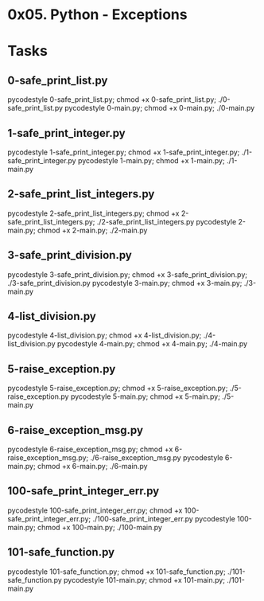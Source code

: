 # 0x05. Python - Exceptions

# Tasks
## 0-safe_print_list.py
pycodestyle 0-safe_print_list.py; chmod +x 0-safe_print_list.py; ./0-safe_print_list.py
pycodestyle 0-main.py; chmod +x 0-main.py; ./0-main.py

## 1-safe_print_integer.py
pycodestyle 1-safe_print_integer.py; chmod +x 1-safe_print_integer.py; ./1-safe_print_integer.py
pycodestyle 1-main.py; chmod +x 1-main.py; ./1-main.py

## 2-safe_print_list_integers.py
pycodestyle 2-safe_print_list_integers.py; chmod +x 2-safe_print_list_integers.py; ./2-safe_print_list_integers.py
pycodestyle 2-main.py; chmod +x 2-main.py; ./2-main.py

## 3-safe_print_division.py
pycodestyle 3-safe_print_division.py; chmod +x 3-safe_print_division.py; ./3-safe_print_division.py
pycodestyle 3-main.py; chmod +x 3-main.py; ./3-main.py

## 4-list_division.py
pycodestyle 4-list_division.py; chmod +x 4-list_division.py; ./4-list_division.py
pycodestyle 4-main.py; chmod +x 4-main.py; ./4-main.py

## 5-raise_exception.py
pycodestyle 5-raise_exception.py; chmod +x 5-raise_exception.py; ./5-raise_exception.py
pycodestyle 5-main.py; chmod +x 5-main.py; ./5-main.py

## 6-raise_exception_msg.py
pycodestyle 6-raise_exception_msg.py; chmod +x 6-raise_exception_msg.py; ./6-raise_exception_msg.py
pycodestyle 6-main.py; chmod +x 6-main.py; ./6-main.py

## 100-safe_print_integer_err.py
pycodestyle 100-safe_print_integer_err.py; chmod +x 100-safe_print_integer_err.py; ./100-safe_print_integer_err.py
pycodestyle 100-main.py; chmod +x 100-main.py; ./100-main.py

## 101-safe_function.py
pycodestyle 101-safe_function.py; chmod +x 101-safe_function.py; ./101-safe_function.py
pycodestyle 101-main.py; chmod +x 101-main.py; ./101-main.py